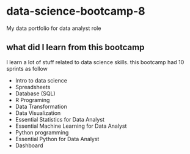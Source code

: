 # data-science-bootcamp-8
My data portfolio for data analyst role

## what did I learn from this bootcamp

I learn a lot of stuff related to data science skills. this bootcamp had 10 sprints as follow

- Intro to data science
- Spreadsheets
- Database (SQL)
- R Programing
- Data Transformation
- Data Visualization
- Essential Statistics for Data Analyst
- Essential Machine Learning for Data Analyst
- Python programming
- Essential Python for Data Analyst
- Dashboard


